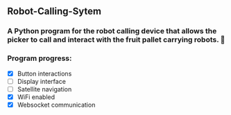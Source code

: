 ## Robot-Calling-Sytem

### A Python program for the robot calling device that allows the picker to call and interact with the fruit pallet carrying robots. :strawberry: 

### Program progress:

- [x] Button interactions
- [ ] Display interface
- [ ] Satellite navigation  
- [x] WiFi enabled 
- [x] Websocket communication 

